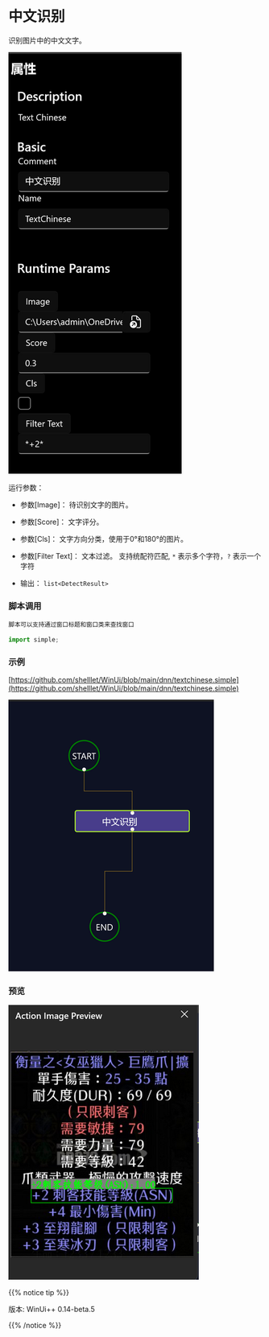 # 中文识别 
识别图片中的中文文字。

![param](./images/2022-11-07_092842.png 'size=90%')


运行参数：

* 参数[Image]： 待识别文字的图片。
* 参数[Score]： 文字评分。
* 参数[Cls]： 文字方向分类，使用于0°和180°的图片。
* 参数[Filter Text]： 文本过滤。
    支持统配符匹配, `*` 表示多个字符，`?` 表示一个字符

* 输出： `list<DetectResult>`


### 脚本调用
    脚本可以支持通过窗口标题和窗口类来查找窗口

```python
import simple;


```

### 示例

[https://github.com/shelllet/WinUi/blob/main/dnn/textchinese.simple](https://github.com/shelllet/WinUi/blob/main/dnn/textchinese.simple)

![textchinese](./images/2022-11-07_093810.png 'size=90%')


### 预览

![textchinese](./images/2022-11-07_094335.png 'size=90%')

{{% notice tip %}}

版本: WinUi++ 0.14-beta.5 

{{% /notice %}}